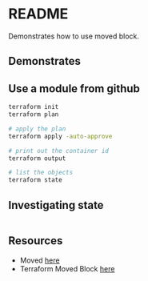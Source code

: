 # README

Demonstrates how to use moved block.  

## Demonstrates


## Use a module from github

```sh
terraform init
terraform plan 

# apply the plan
terraform apply -auto-approve

# print out the container id
terraform output

# list the objects
terraform state
```

## Investigating state

```sh
```

## Resources

* Moved [here](https://developer.hashicorp.com/terraform/language/modules/develop/refactoring)  
* Terraform Moved Block [here](https://brendanthompson.com/posts/2022/12/terraform-moved-block)